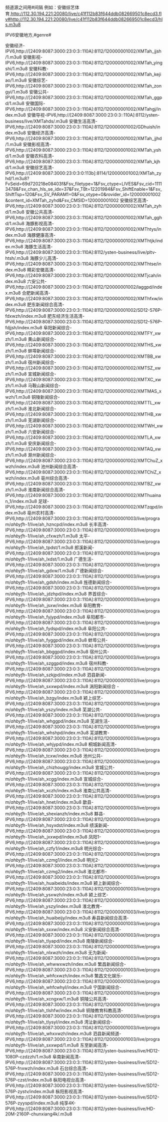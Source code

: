 频道源之间用#间隔
例如：安徽综艺体育,http://112.30.194.221:20080/live/c41f112b83f644ddb082669501c8ecd3.flv#http://112.30.194.221:20080/live/c41f112b83f644ddb082669501c8ecd3/hls.m3u8

IPV6安徽地方,#genre#

安徽经济-IPV6,http://[2409:8087:3000:23:0:3::110A]:8112/120000001002/XMTah_jjsh/1.m3u8
安徽影视-IPV6,http://[2409:8087:3000:23:0:3::110A]:8112/120000001002/XMTah_yingshi/1.m3u8
安徽科教-IPV6,http://[2409:8087:3000:23:0:3::110A]:8112/120000001002/XMTah_kejiao/1.m3u8
安徽综艺-IPV6,http://[2409:8087:3000:23:0:3::110A]:8112/120000001002/XMTah_zongyi/1.m3u8
安徽公共-IPV6,http://[2409:8087:3000:23:0:3::110A]:8112/120000001002/XMTah_ggpd/1.m3u8
安徽国际-IPV6,http://[2409:8087:3000:23:0:3::110A]:8112/120000001002/XMTahgj/index.m3u8
安徽导视-IPV6,http://[2409:8087:3000:23:0:3::110A]:8112/ysten-business/live/XMTahds/.m3u8
安徽生活高清-IPV6,http://[2409:8087:3000:23:0:3::110A]:8112/120000001002/GDhuish/index.m3u8
安徽经济高清-IPV6,http://[2409:8087:3000:23:0:3::110A]:8112/120000001002/XMTah_jjhd/1.m3u8
安徽影视高清-IPV6,http://[2409:8087:3000:23:0:3::110A]:8112/120000001002/XMTah_yshd/1.m3u8
安徽农科高清-IPV6,http://[2409:8087:3000:23:0:3::110A]:8112/120000001002/XMTah_kjhd/1.m3u8
安徽综艺高清-IPV6,http://[2409:8087:3000:23:0:3:0:113b]:8114/120000001002/XMTah_zyhd/1.m3u8?FvSeid=69d720218e08403f&Fsv_filetype=1&Fsv_ctype=LIVES&Fsv_cid=11113478&Fsv_chan_hls_se_idx=37&Fsv_TBt=12201984&Fsv_ShiftEnable=1&Fsv_ShiftTsp=120&Fsv_SV_PARAM1=0&Fsv_otype=0&rovider_id=120000001002&content_id=XMTah_zyhd&Fsv_CMSID=120000001002
安徽综艺高清-IPV6,http://[2409:8087:3000:23:0:3::110A]:8112/120000001002/XMTah_zyhd/1.m3u8
安徽公共高清-IPV6,http://[2409:8087:3000:23:0:3::110A]:8112/120000001002/XMTah_gghd/1.m3u8
海豚影视高清-IPV6,http://[2409:8087:3000:23:0:3::110A]:8112/120000001002/XMThtys/index.m3u8
海豚健康高清-IPV6,http://[2409:8087:3000:23:0:3::110A]:8112/120000001002/XMThtjk/index.m3u8
海豚生活高清-IPV6,http://[2409:8087:3000:23:0:3::110A]:8112/ysten-business/live/pltv-htsh/.m3u8
海豚少儿高清-IPV6,http://[2409:8087:3000:23:0:3::110A]:8112/120000001002/XMThtse/index.m3u8
睛彩安徽高清-IPV6,http://[2409:8087:3000:23:0:3::110A]:8112/120000001002/XMTjcah/index.m3u8
六安公共-IPV6,http://[2409:8087:3000:23:0:3::110A]:8112/120000001002/laggpd/index.m3u8
合肥新闻高清-IPV6,http://[2409:8087:3000:23:0:3::110A]:8112/120000001002/XMThfxw/index.m3u8
肥东新闻综合高清-IPV6,http://[2409:8087:3000:23:0:3::110A]:8112/120000001002/SD12-576P-fdxwzh/index.m3u8
肥东经济生活高清-IPV6,http://[2409:8087:3000:23:0:3::110A]:8112/120000001002/SD12-576P-fdjjsh/index.m3u8
阜阳新闻综合-IPV6,http://[2409:8087:3000:23:0:3::110A]:8112/120000001002/XMTFY_xwzh/1.m3u8
黄山新闻综合-IPV6,http://[2409:8087:3000:23:0:3::110A]:8112/120000001002/XMTHS_xwzh/1.m3u8
蚌埠新闻综合-IPV6,http://[2409:8087:3000:23:0:3::110A]:8112/120000001002/XMTBB_xwzh/1.m3u8
宿州新闻综合-IPV6,http://[2409:8087:3000:23:0:3::110A]:8112/120000001002/XMTSZ_xwzh/1.m3u8
宣城新闻综合-IPV6,http://[2409:8087:3000:23:0:3::110A]:8112/120000001002/XMTXC_xwzh/1.m3u8
马鞍山新闻综合-IPV6,http://[2409:8087:3000:23:0:3::110A]:8112/120000001002/XMTMAS_xwzh/1.m3u8
铜陵新闻综合-IPV6,http://[2409:8087:3000:23:0:3::110A]:8112/120000001002/XMTTL_xwzh/1.m3u8
淮北新闻综合-IPV6,http://[2409:8087:3000:23:0:3::110A]:8112/120000001002/XMTHB_xwzh/1.m3u8
芜湖新闻综合-IPV6,http://[2409:8087:3000:23:0:3::110A]:8112/120000001002/XMTWH_xwzh/1.m3u8
六安新闻综合-IPV6,http://[2409:8087:3000:23:0:3::110A]:8112/120000001002/XMTLA_xwzh/1.m3u8
安庆新闻综合-IPV6,http://[2409:8087:3000:23:0:3::110A]:8112/120000001002/XMTAQ_xwzh/1.m3u8
滁州新闻综合-IPV6,http://[2409:8087:3000:23:0:3::110A]:8112/120000001002/XMTChuZ_xwzh/index.m3u8
池州新闻综合高清-IPV6,http://[2409:8087:3000:23:0:3::110A]:8112/120000001002/XMTChiZ_xwzh/index.m3u8
亳州综合高清-IPV6,http://[2409:8087:3000:23:0:3::110A]:8112/120000001002/XMTBZ_xwzh/1.m3u8
淮南新闻综合高清-IPV6,http://[2409:8087:3000:23:0:3::110A]:8112/120000001002/XMThuainan_1/index.m3u8
足球-IPV6,http://[2409:8087:3000:23:0:3::110A]:8112/120000001002/XMTzqpd/index.m3u8
亳州农村高清-IPV6,http://[2409:8087:3000:23:0:3::110A]:8112/120000001003/live/program/_ahbyfh-1_/live/ah_hzncpd/index.m3u8
长丰高清-IPV6,http://[2409:8087:3000:23:0:3::110A]:8112/120000001003/live/program/_ahbyfh-1_/live/ah_cfxwzh/1.m3u8
太平-IPV6,http://[2409:8087:3000:23:0:3::110A]:8112/120000001003/live/program/_ahbyfh-1_/live/ah_tpdst/1.m3u8
郎溪新闻-IPV6,http://[2409:8087:3000:23:0:3::110A]:8112/120000001003/live/program/_ahbyfh-1_/live/ah_lxdst/1.m3u8
广德生活-IPV6,http://[2409:8087:3000:23:0:3::110A]:8112/120000001003/live/program/_ahbyfh-1_/live/ah_gdxw/1.m3u8
广德新闻综合-IPV6,http://[2409:8087:3000:23:0:3::110A]:8112/120000001003/live/program/_ahbyfh-1_/live/ah_gdsh/index.m3u8
旌德新闻综合-IPV6,http://[2409:8087:3000:23:0:3::110A]:8112/120000001003/live/program/_ahbyfh-1_/live/ah_jdzhpd/index.m3u8
界首综合-IPV6,http://[2409:8087:3000:23:0:3::110A]:8112/120000001003/live/program/_ahbyfh-1_/live/ah_jsxw/index.m3u8
阜阳教育-IPV6,http://[2409:8087:3000:23:0:3::110A]:8112/120000001003/live/program/_ahbyfh-1_/live/ah_fyjypd/index.m3u8
阜阳都市-IPV6,http://[2409:8087:3000:23:0:3::110A]:8112/120000001003/live/program/_ahbyfh-1_/live/ah_fydspd/index.m3u8
阜阳公共-IPV6,http://[2409:8087:3000:23:0:3::110A]:8112/120000001003/live/program/_ahbyfh-1_/live/ah_fyggpd/index.m3u8
蚌埠公共-IPV6,http://[2409:8087:3000:23:0:3::110A]:8112/120000001003/live/program/_ahbyfh-1_/live/ah_bbggpd/index.m3u8
宿州公共-IPV6,http://[2409:8087:3000:23:0:3::110A]:8112/120000001003/live/program/_ahbyfh-1_/live/ah_szggpd/index.m3u8
宿州科教-IPV6,http://[2409:8087:3000:23:0:3::110A]:8112/120000001003/live/program/_ahbyfh-1_/live/ah_szkjpd/index.m3u8
泗县新闻-IPV6,http://[2409:8087:3000:23:0:3::110A]:8112/120000001003/live/program/_ahbyfh-1_/live/ah_sxxwpd/index.m3u8
涡阳新闻综合 -IPV6,http://[2409:8087:3000:23:0:3::110A]:8112/120000001003/live/program/_ahbyfh-1_/live/ah_bzgy/index.m3u8
颍上综艺-IPV6,http://[2409:8087:3000:23:0:3::110A]:8112/120000001003/live/program/_ahbyfh-1_/live/ah_yszy/index.m3u8
芜湖公共-IPV6,http://[2409:8087:3000:23:0:3::110A]:8112/120000001003/live/program/_ahbyfh-1_/live/ah_whggpd/index.m3u8
芜湖生活-IPV6,http://[2409:8087:3000:23:0:3::110A]:8112/120000001003/live/program/_ahbyfh-1_/live/ah_whshpd/index.m3u8
芜湖教育-IPV6,http://[2409:8087:3000:23:0:3::110A]:8112/120000001003/live/program/_ahbyfh-1_/live/ah_whjypd/index.m3u8
桐城新闻高清-IPV6,http://[2409:8087:3000:23:0:3::110A]:8112/120000001003/live/program/_ahbyfh-1_/live/ah_tcxw/index.m3u8
池州公共-IPV6,http://[2409:8087:3000:23:0:3::110A]:8112/120000001003/live/program/_ahbyfh-1_/live/ah_chizhougg/index.m3u8
宣城公共-IPV6,http://[2409:8087:3000:23:0:3::110A]:8112/120000001003/live/program/_ahbyfh-1_/live/ah_xcgg/index.m3u8
宣城综合-IPV6,http://[2409:8087:3000:23:0:3::110A]:8112/120000001003/live/program/_ahbyfh-1_/live/ah_xczh/index.m3u8
淮南公共高清-IPV6,http://[2409:8087:3000:23:0:3::110A]:8112/120000001003/live/program/_ahbyfh-1_/live/ah_hnet/index.m3u8
歙县-IPV6,http://[2409:8087:3000:23:0:3::110A]:8112/120000001003/live/program/_ahbyfh-1_/live/ah_shexianzh/index.m3u8
黟县-IPV6,http://[2409:8087:3000:23:0:3::110A]:8112/120000001003/live/program/_ahbyfh-1_/live/ah_hsyxdst/index.m3u8
绩溪新闻-IPV6,http://[2409:8087:3000:23:0:3::110A]:8112/120000001003/live/program/_ahbyfh-1_/live/ah_jxxwpd/index.m3u8
凤阳1-IPV6,http://[2409:8087:3000:23:0:3::110A]:8112/120000001003/live/program/_ahbyfh-1_/live/ah_czfy1/index.m3u8
明光综合-IPV6,http://[2409:8087:3000:23:0:3::110A]:8112/120000001003/live/program/_ahbyfh-1_/live/ah_czmg1/index.m3u8
明光2-IPV6,http://[2409:8087:3000:23:0:3::110A]:8112/120000001003/live/program/_ahbyfh-1_/live/ah_czmg2/index.m3u8
淮北都市-IPV6,http://[2409:8087:3000:23:0:3::110A]:8112/120000001003/live/program/_ahbyfh-1_/live/ah_huaibeids/index.m3u8
颍上新闻综合-IPV6,http://[2409:8087:3000:23:0:3::110A]:8112/120000001003/live/program/_ahbyfh-1_/live/ah_ysxwzh/index.m3u8
颍上综艺-IPV6,http://[2409:8087:3000:23:0:3::110A]:8112/120000001003/live/program/_ahbyfh-1_/live/ah_yszy/index.m3u8
淮北教育-IPV6,http://[2409:8087:3000:23:0:3::110A]:8112/120000001003/live/program/_ahbyfh-1_/live/ah_huaibeijy/index.m3u8
寿县新闻综合高清-IPV6,http://[2409:8087:3000:23:0:3::110A]:8112/120000001003/live/program/_ahbyfh-1_/live/ah_sxxw/index.m3u8
义安新闻综合高清-IPV6,http://[2409:8087:3000:23:0:3::110A]:8112/120000001003/live/program/_ahbyfh-1_/live/ah_tlyapd/index.m3u8
南陵新闻综合-IPV6,http://[2409:8087:3000:23:0:3::110A]:8112/120000001003/live/program/_ahbyfh-1_/live/ah_nlxwzh/index.m3u8
无为新闻-IPV6,http://[2409:8087:3000:23:0:3::110A]:8112/120000001003/live/program/_ahbyfh-1_/live/ah_whwwxwzh/index.m3u8
繁昌新闻综合-IPV6,http://[2409:8087:3000:23:0:3::110A]:8112/120000001003/live/program/_ahbyfh-1_/live/ah_whfcxwzh/index.m3u8
繁昌文化娱乐-IPV6,http://[2409:8087:3000:23:0:3::110A]:8112/120000001003/live/program/_ahbyfh-1_/live/ah_whfcwhyl/index.m3u8
宁国新闻综合-IPV6,http://[2409:8087:3000:23:0:3::110A]:8112/120000001003/live/program/_ahbyfh-1_/live/ah_xcngxw/1.m3u8
铜陵公共高清-IPV6,http://[2409:8087:3000:23:0:3::110A]:8112/120000001003/live/program/_ahbyfh-1_/live/ah_tlshfw/index.m3u8
铜陵教育科教高清-IPV6,http://[2409:8087:3000:23:0:3::110A]:8112/120000001003/live/program/_ahbyfh-1_/live/ah_tlysyl/index.m3u8
湾沚新闻综合-IPV6,http://[2409:8087:3000:23:0:3::110A]:8112/120000001003/live/program/_ahbyfh-1_/live/ah_whxxwzh/index.m3u8
泗县新闻频道-IPV6,http://[2409:8087:3000:23:0:3::110A]:8112/120000001003/live/program/_ahbyfh-1_/live/ah_sxxwpd/1.m3u8
东至新闻高清-IPV6,http://[2409:8087:3000:23:0:3::110A]:8112/ysten-business/live/HD12-1080P-czdzzh/1.m3u8
阜南新闻高清-IPV6,http://[2409:8087:3000:23:0:3::110A]:8112/ysten-business/live/SD12-576P-fnxwzh/index.m3u8
石台综合高清-IPV6,http://[2409:8087:3000:23:0:3::110A]:8112/ysten-business/live/SD12-576P-czst/index.m3u8
枞阳电视台高清-IPV6,http://[2409:8087:3000:23:0:3::110A]:8112/ysten-business/live/SD12-576P-zystv/index.m3u8
枞阳影视高清-IPV6,http://[2409:8087:3000:23:0:3::110A]:8112/ysten-business/live/SD12-576P-zyyspd/index.m3u8
纯享4K-IPV6,http://[2409:8087:3000:23:0:3::110A]:8112/ysten-business/live/HD-20M-2160P-chunxiang4k/.m3u8
